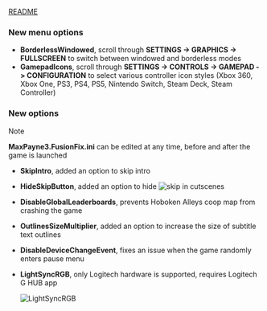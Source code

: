 [README](https://github.com/ThirteenAG/MaxPayne3.FusionFix#readme) 

### New menu options

- **BorderlessWindowed**, scroll through **SETTINGS -> GRAPHICS -> FULLSCREEN** to switch between windowed and borderless modes
- **GamepadIcons**, scroll through **SETTINGS -> CONTROLS -> GAMEPAD -> CONFIGURATION** to select various controller icon styles (Xbox 360, Xbox One, PS3, PS4, PS5, Nintendo Switch, Steam Deck, Steam Controller)

### New options

> [!NOTE]
> **MaxPayne3.FusionFix.ini** can be edited at any time, before and after the game is launched

- **SkipIntro**, added an option to skip intro
- **HideSkipButton**, added an option to hide ![skip](https://i.imgur.com/vwELI93.png) in cutscenes
- **DisableGlobalLeaderboards**, prevents Hoboken Alleys coop map from crashing the game
- **OutlinesSizeMultiplier**, added an option to increase the size of subtitle text outlines
- **DisableDeviceChangeEvent**, fixes an issue when the game randomly enters pause menu
- **LightSyncRGB**, only Logitech hardware is supported, requires Logitech G HUB app

  ![LightSyncRGB](https://github.com/ThirteenAG/MaxPayne3.FusionFix/assets/4904157/64f8da07-eef0-4410-a412-a0d1c0e0f3e0)